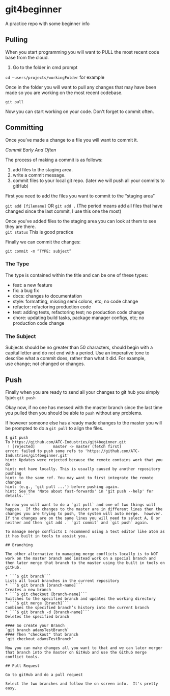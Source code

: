 # git4beginner
A practice repo with some beginner info


## Pulling

When you start programming you will want to PULL the most recent code base from the cloud.

1. Go to the folder in cmd prompt

`cd ~users/projects/workingFolder` for example

Once in the folder you will want to pull any changes that may have been made so you are working on the most recent codebase.

`git pull`

Now you can start working on your code.  Don't forget to commit often.

## Committing

Once you’ve made a change to a file you will want to commit it.

_Commit Early And Often_

The process of making a commit is as follows:
1. add files to the staging area.
2. write a commit message.
3. commit files to your local git repo. (later we will push all your commits to gitHub)

First you need to add the files you want to commit to the “staging area”

`git add [filename]`
OR
`git add .`
(The period means add all files that have changed since the last commit, I use this one the most)

Once you've added files to the staging area you can look at them to see they are there.  
`git status`
This is good practice

Finally we can commit the changes:

`git commit -m “TYPE: subject”`

### The Type

The type is contained within the title and can be one of these types:
* feat: a new feature
* fix: a bug fix
* docs: changes to documentation
* style: formatting, missing semi colons, etc; no code change
* refactor: refactoring production code
* test: adding tests, refactoring test; no production code change
* chore: updating build tasks, package manager configs, etc; no production code change

### The Subject
Subjects should be no greater than 50 characters, should begin with a capital letter and do not end with a period.
Use an imperative tone to describe what a commit does, rather than what it did. For example, use change; not changed or changes.

## Push
Finally when you are ready to send all your changes to git hub you simply type:
`git push`

Okay now, if no one has messed with the master branch since the last time you pulled then you should be able to `push` without any problems.

If however someone else has already made changes to the master you will be prompted to do a `git pull` to align the files.
```
$ git push
To https://github.com/ATC-Industries/git4beginner.git
 ! [rejected]        master -> master (fetch first)
error: failed to push some refs to 'https://github.com/ATC-Industries/git4beginner.git'
hint: Updates were rejected because the remote contains work that you do
hint: not have locally. This is usually caused by another repository pushing
hint: to the same ref. You may want to first integrate the remote changes
hint: (e.g., 'git pull ...') before pushing again.
hint: See the 'Note about fast-forwards' in 'git push --help' for details.```

So now you will want to do a `git pull` and one of two things will happen.  If the changes to the master are in different lines then the changes you are trying to push, the system will auto merge.  however.  If the changes are on the same lines you will need to select A, B or neither and then `git add .` `git commit` and `git push` again.

To manage merge conflicts I recommend using a text editor like atom as it has built in tools to assist you.

## Branching

The other alternative to managing merge conflicts locally is to NOT work on the master branch and instead work on a special branch and then later merge that branch to the master using the built in tools on gitHub.

* ```$ git branch```
Lists all local branches in the current repository
* ```$ git branch [branch-name]```
Creates a new branch
* ```$ git checkout [branch-name]```
Switches to the specified branch and updates the working directory
* ```$ git merge [branch]```
Combines the specified branch’s history into the current branch
* ```$ git branch -d [branch-name]```
Deletes the specified branch

#### So create your Branch
`git branch adamsTestBranch`
#### Then "checkout" that branch
`git checkout adamsTestBranch`

Now you can make changes all you want to that and we can later merger that branch into the master on GitHub and use the Github merge conflict tools.

## Pull Request

Go to gitHub and do a pull request

Select the two branches and follow the on screen info.  It's pretty easy.

